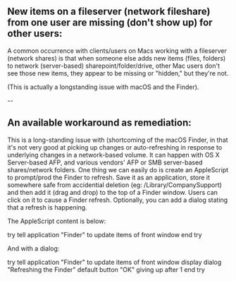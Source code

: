 ## New items on a fileserver (network fileshare) from one user are missing (don't show up) for other users:

A common occurrence with clients/users on Macs working with a fileserver (network shares)
is that when someone else adds new items (files, folders) to network (server-based) sharepoint/folder/drive, 
other Mac users don't see those new items, they appear to be missing or "hidden," but they're not.

(This is actually a longstanding issue with macOS and the Finder).

--

## An available workaround as remediation:

This is a long-standing issue with (shortcoming of the macOS Finder, in that it's not very good at picking up changes or auto-refreshing in response to underlying changes in a network-based volume. It can happen with OS X Server-based AFP, and various vendors' AFP or SMB server-based shares/network folders.
One thing we can easily do is create an AppleScript to prompt/prod the Finder to refresh. 
Save it as an application, store it somewhere safe from accidential deletion (eg: /Library/CompanySupport) and then add it (drag and drop) to the top of a Finder window. Users can click on it to cause a Finder refresh.
Optionally, you can add a dialog stating that a refresh is happening.

The AppleScript content is below:

try
 tell application "Finder" to update items of front window
 end try

And with a dialog:

try
 tell application "Finder" to update items of front window
 display dialog "Refreshing the Finder" default button "OK" giving up after 1
end try
